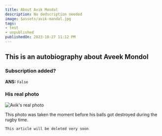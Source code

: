 ```yaml
---
title: About Avik Mondal
description: No dedscription needed
image: $assets/avik-mandal.jpg
tags:
- test
- unpublished
publishedOn: 2023-10-27 11:12 PM
---
```


## This is an autobiography about Aveek Mondol
### Subscription added?
**ANS:** `False`

### His real photo
![Avik's real photo]($assets/aviks-photo.jpg)

This photo was taken the moment before his balls got destroyed during the rugby time.

```txt
This article will be deleted very soon
```